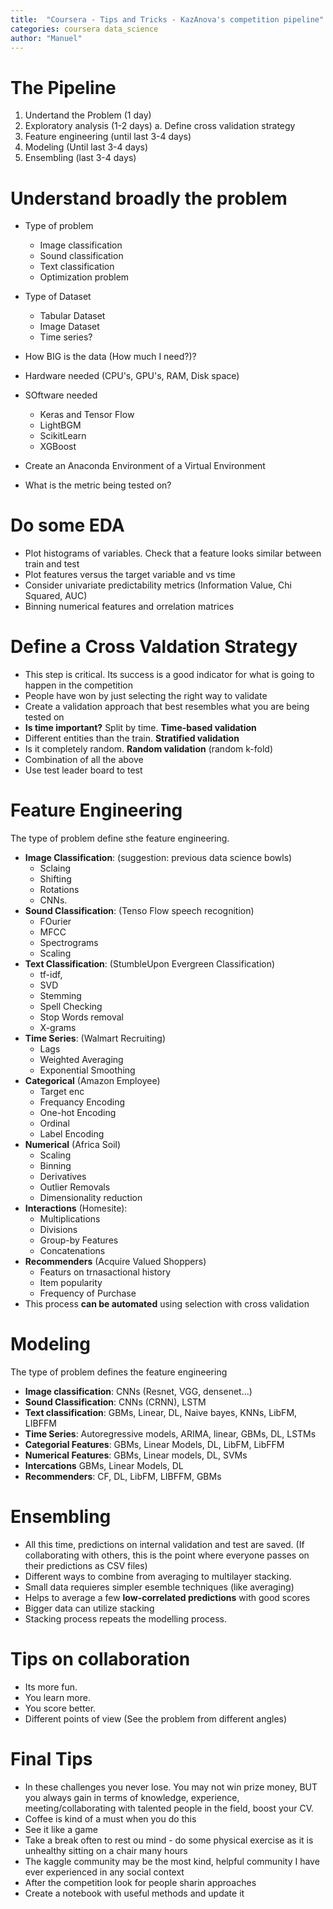 ```yaml
---
title:  "Coursera - Tips and Tricks - KazAnova's competition pipeline"
categories: coursera data_science
author: "Manuel"
---
```


# The Pipeline
1. Undertand the Problem (1 day)
2. Exploratory analysis (1-2 days)
    a. Define cross validation strategy
3. Feature engineering (until last 3-4 days)
4. Modeling (Until last 3-4 days)
5. Ensembling (last 3-4 days)

# Understand broadly the problem
- Type of problem
    - Image classification
    - Sound classification
    - Text classification
    - Optimization problem

- Type of Dataset
    - Tabular Dataset
    - Image Dataset
    - Time series?

- How BIG is the data (How much I need?)?
- Hardware needed (CPU's, GPU's, RAM, Disk space)
- SOftware needed
    - Keras and Tensor Flow
    - LightBGM
    - ScikitLearn
    - XGBoost

- Create an Anaconda Environment of a Virtual Environment
- What is the metric being tested on?

# Do some EDA
- Plot histograms of variables. Check that a feature looks similar between train and test
- Plot features versus the target variable and vs time
- Consider univariate predictability metrics (Information Value, Chi Squared, AUC)
- Binning numerical features and orrelation matrices

# Define a Cross Valdation Strategy
- This step is critical. Its success is a good indicator for what is going to happen in the competition
- People have won by just selecting the right way to validate
- Create a validation approach that best resembles what you are being tested on
- **Is time important?** Split by time. **Time-based validation**
- Different entities than the train. **Stratified validation**
- Is it completely random. **Random validation** (random k-fold)
- Combination of all the above
- Use test leader board to test

# Feature Engineering
The type of problem define sthe feature engineering.
- **Image Classification**: (suggestion: previous data science bowls)
    - Sclaing
    - Shifting
    - Rotations
    - CNNs.
- **Sound Classification**: (Tenso Flow speech recognition)
    - FOurier
    - MFCC
    - Spectrograms
    - Scaling
- **Text Classification**: (StumbleUpon Evergreen Classification)
    - tf-idf,
    - SVD
    - Stemming
    - Spell Checking
    - Stop Words removal
    - X-grams
- **Time Series**: (Walmart Recruiting)
    - Lags
    - Weighted Averaging
    - Exponential Smoothing
- **Categorical** (Amazon Employee)
    - Target enc
    - Frequancy Encoding
    - One-hot Encoding
    - Ordinal
    - Label Encoding
- **Numerical** (Africa Soil)
    - Scaling
    - Binning
    - Derivatives
    - Outlier Removals
    - Dimensionality reduction 
- **Interactions** (Homesite):
    - Multiplications
    - Divisions
    - Group-by Features
    - Concatenations
- **Recommenders** (Acquire Valued Shoppers)
    - Featurs on trnasactional history
    - Item popularity
    - Frequency of Purchase
- This process **can be automated** using selection with cross validation

# Modeling
The type of problem defines the feature engineering
- **Image classification**: CNNs (Resnet, VGG, densenet...)
- **Sound Classification**: CNNs (CRNN), LSTM
- **Text classification**: GBMs, Linear, DL, Naive bayes, KNNs, LibFM, LIBFFM
- **Time Series**: Autoregressive models, ARIMA, linear, GBMs, DL, LSTMs
- **Categorial Features**: GBMs, Linear Models, DL, LibFM, LibFFM
- **Numerical Features**: GBMs, Linear models, DL, SVMs
- **Intercations** GBMs, Linear Models, DL
- **Recommenders**: CF, DL, LibFM, LIBFFM, GBMs

# Ensembling
- All this time, predictions on internal validation and test are saved. (If collaborating with others, this is the point where everyone passes on their predictions as CSV files)
- Different ways to combine from averaging to multilayer stacking.
- Small data requieres simpler esemble techniques (like averaging)
- Helps to average a few **low-correlated predictions** with good scores
- Bigger data can utilize stacking
- Stacking process repeats the modelling process.

# Tips on collaboration
- Its more fun.
- You learn more.
- You score better.
- Different points of view (See the problem from different angles)

# Final Tips
- In these challenges you never lose. You may not win prize money, BUT you always gain in terms of knowledge, experience, meeting/collaborating with talented people in the field, boost your CV.
- Coffee is kind of a must when you do this
- See it like a game
- Take a break often to rest ou mind - do some physical exercise as it is unhealthy sitting on a chair many hours
- The kaggle community may be the most kind, helpful community I have ever experienced in any social context
- After the competition look for people sharin approaches
- Create a notebook with useful methods and update it
